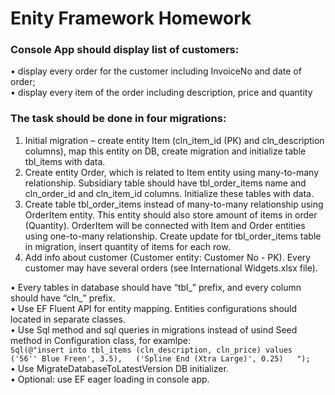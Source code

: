 # Enity Framework Homework

### Console App should display list of customers:  
•	display every order for the customer including InvoiceNo and date of order;  
•	display every item of the order including description, price and quantity  

### The task should be done in four migrations:
1.	Initial migration – create entity Item (cln_item_id (PK) and cln_description columns), map this entity on DB, create migration and initialize table tbl_items with data.
2.	Create entity Order, which is related to Item entity using many-to-many relationship. Subsidiary table should have tbl_order_items name and cln_order_id and cln_item_id columns. Initialize these tables with data.
3.	Create table tbl_order_items instead of many-to-many relationship using OrderItem entity. This entity should also store amount of items in order (Quantity). OrderItem will be connected with Item and Order entities using one-to-many relationship. Create update for tbl_order_items table in migration, insert quantity of items for each row.
4.	Add info about customer (Customer entity: Customer No  -  PK). Every customer may have several orders (see International Widgets.xlsx file).


•	Every tables in database should have “tbl_” prefix, and every column should have “cln_” prefix.  
•	Use EF Fluent API for entity mapping. Entities configurations should located in separate classes.  
•	Use Sql method and sql queries in migrations instead of usind Seed method in Configuration class, for examlpe:  
   ``Sql(@"insert into tbl_items (cln_description, cln_price) values   
                 ('56'' Blue Freen', 3.5),  
                 ('Spline End (Xtra Large)', 0.25)  
                ");  ``  
•	Use MigrateDatabaseToLatestVersion DB initializer.  
•	Optional: use EF eager loading in console app.  
